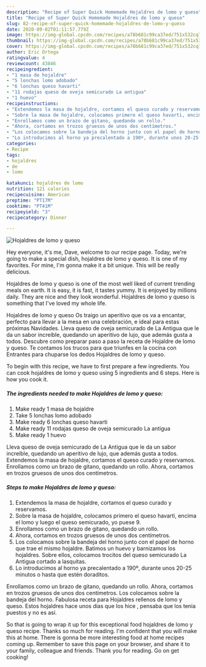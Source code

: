 ```yaml
---
description: "Recipe of Super Quick Homemade Hojaldres de lomo y queso"
title: "Recipe of Super Quick Homemade Hojaldres de lomo y queso"
slug: 82-recipe-of-super-quick-homemade-hojaldres-de-lomo-y-queso
date: 2020-09-02T01:11:57.779Z
image: https://img-global.cpcdn.com/recipes/a78b681c99ca37ed/751x532cq70/hojaldres-de-lomo-y-queso-foto-principal.jpg
thumbnail: https://img-global.cpcdn.com/recipes/a78b681c99ca37ed/751x532cq70/hojaldres-de-lomo-y-queso-foto-principal.jpg
cover: https://img-global.cpcdn.com/recipes/a78b681c99ca37ed/751x532cq70/hojaldres-de-lomo-y-queso-foto-principal.jpg
author: Eric Ortega
ratingvalue: 4
reviewcount: 43846
recipeingredient:
- "1 masa de hojaldre"
- "5 lonchas lomo adobado"
- "6 lonchas queso havarti"
- "11 rodajas queso de oveja semicurado La antigua"
- "1 huevo"
recipeinstructions:
- "Extendemos la masa de hojaldre, cortamos el queso curado y reservamos."
- "Sobre la masa de hojaldre, colocamos primero el queso havarti, encima el lomo y luego el queso semicurado, yo puese 9."
- "Enrollamos como un brazo de gitano, quedando un rollo."
- "Ahora, cortamos en trozos gruesos de unos dos centímetros."
- "Los colocamos sobre la bandeja del horno junto con el papel de horno que trae el mismo hojaldre. Batimos un huevo y barnizamos los hojaldres. Sobre ellos, colocamos trocitos del queso semicurado La Antigua cortado a lasquitas."
- "Lo introducimos al horno ya precalentado a 190º, durante unos 20-25 minutos o hasta que estén doraditos."
categories:
- Recipe
tags:
- hojaldres
- de
- lomo

katakunci: hojaldres de lomo 
nutrition: 121 calories
recipecuisine: American
preptime: "PT17M"
cooktime: "PT41M"
recipeyield: "3"
recipecategory: Dinner

---
```



![Hojaldres de lomo y queso](https://img-global.cpcdn.com/recipes/a78b681c99ca37ed/751x532cq70/hojaldres-de-lomo-y-queso-foto-principal.jpg)

Hey everyone, it's me, Dave, welcome to our recipe page. Today, we're going to make a special dish, hojaldres de lomo y queso. It is one of my favorites. For mine, I'm gonna make it a bit unique. This will be really delicious.

Hojaldres de lomo y queso is one of the most well liked of current trending meals on earth. It is easy, it is fast, it tastes yummy. It is enjoyed by millions daily. They are nice and they look wonderful. Hojaldres de lomo y queso is something that I've loved my whole life.

Hojaldres de lomo y queso Os traigo un aperitivo que os va a encantar, perfecto para llevar a la mesa en una celebración, e ideal para estas próximas Navidades. Lleva queso de oveja semicurado de La Antigua que le da un sabor increíble, quedando un aperitivo de lujo, que además gusta a todos. Descubre como preparar paso a paso la receta de Hojaldre de lomo y queso. Te contamos los trucos para que triunfes en la cocina con Entrantes para chuparse los dedos Hojaldres de lomo y queso.


To begin with this recipe, we have to first prepare a few ingredients. You can cook hojaldres de lomo y queso using 5 ingredients and 6 steps. Here is how you cook it.

<!--inarticleads1-->

##### The ingredients needed to make Hojaldres de lomo y queso:

1. Make ready 1 masa de hojaldre
1. Take 5 lonchas lomo adobado
1. Make ready 6 lonchas queso havarti
1. Make ready 11 rodajas queso de oveja semicurado La antigua
1. Make ready 1 huevo


Lleva queso de oveja semicurado de La Antigua que le da un sabor increíble, quedando un aperitivo de lujo, que además gusta a todos. Extendemos la masa de hojaldre, cortamos el queso curado y reservamos. Enrollamos como un brazo de gitano, quedando un rollo. Ahora, cortamos en trozos gruesos de unos dos centímetros. 

<!--inarticleads2-->

##### Steps to make Hojaldres de lomo y queso:

1. Extendemos la masa de hojaldre, cortamos el queso curado y reservamos.
1. Sobre la masa de hojaldre, colocamos primero el queso havarti, encima el lomo y luego el queso semicurado, yo puese 9.
1. Enrollamos como un brazo de gitano, quedando un rollo.
1. Ahora, cortamos en trozos gruesos de unos dos centímetros.
1. Los colocamos sobre la bandeja del horno junto con el papel de horno que trae el mismo hojaldre. Batimos un huevo y barnizamos los hojaldres. Sobre ellos, colocamos trocitos del queso semicurado La Antigua cortado a lasquitas.
1. Lo introducimos al horno ya precalentado a 190º, durante unos 20-25 minutos o hasta que estén doraditos.


Enrollamos como un brazo de gitano, quedando un rollo. Ahora, cortamos en trozos gruesos de unos dos centímetros. Los colocamos sobre la bandeja del horno. Fabulosa receta para Hojaldres rellenos de lomo y queso. Estos hojaldres hace unos dias que los hice , pensaba que los tenia puestos y no es así. 

So that is going to wrap it up for this exceptional food hojaldres de lomo y queso recipe. Thanks so much for reading. I'm confident that you will make this at home. There is gonna be more interesting food at home recipes coming up. Remember to save this page on your browser, and share it to your family, colleague and friends. Thank you for reading. Go on get cooking!

